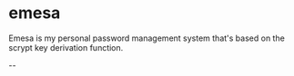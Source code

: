 emesa
=====

Emesa is my personal password management system that's based on the scrypt key derivation function.

--

